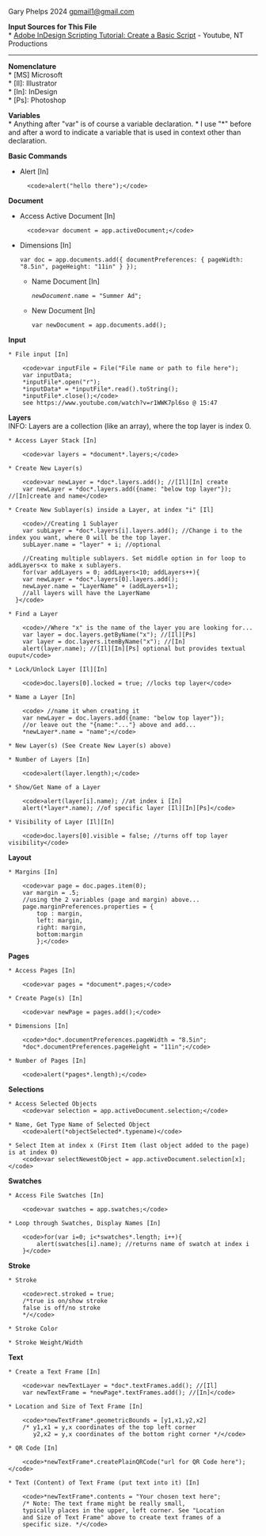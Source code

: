 Gary Phelps 2024 gpmail1@gmail.com

<b>Input Sources for This File</b><br>
    * <a href="https://www.youtube.com/watch?v=r1WWK7pl6so">Adobe InDesign Scripting Tutorial: Create a Basic Script</a> - Youtube, NT Productions 

--------------------------------------------------------------------

<b>Nomenclature</b><br>
    * [MS] Microsoft<br> 
    * [Il]: Illustrator<br>
    * [In]: InDesign<br>
    * [Ps]: Photoshop

<b>Variables</b><br>
    * Anything after "var" is of course a variable declaration.
    * I use "*" before and after a word to indicate a variable that is used in context other than declaration.

<b>Basic Commands</b>

* Alert [In]

        <code>alert("hello there");</code>

<b>Document</b>
 
* Access Active Document [In]
        
        <code>var document = app.activeDocument;</code>

* Dimensions [In]
          
    <code>var doc = app.documents.add({
        documentPreferences: {
            pageWidth: "8.5in",
            pageHeight: "11in"
        }
    });</code>
      
    * Name Document [In]
          
        <code>*newDocument*.name = "Summer Ad";</code>
   
    * New Document [In]
          
        <code>var newDocument = app.documents.add();</code>

<b>Input</b>

    * File input [In]
          
        <code>var inputFile = File("File name or path to file here");
        var inputData;
        *inputFile*.open("r");
        *inputData* = *inputFile*.read().toString();
        *inputFile*.close();</code>
        see https://www.youtube.com/watch?v=r1WWK7pl6so @ 15:47

<b>Layers</b></br>
INFO: Layers are a collection (like an array), where the top layer is index 0.
    
    * Access Layer Stack [In]
          
        <code>var layers = *document*.layers;</code>

    * Create New Layer(s)

        <code>var newLayer = *doc*.layers.add(); //[Il][In] create
        var newLayer = *doc*.layers.add({name: "below top layer"}); //[In]create and name</code>

    * Create New Sublayer(s) inside a Layer, at index "i" [Il]

        <code>//Creating 1 Sublayer
        var subLayer = *doc*.layers[i].layers.add(); //Change i to the index you want, where 0 will be the top layer.
        subLayer.name = "layer" + i; //optional

        //Creating multiple sublayers. Set middle option in for loop to addLayers<x to make x sublayers.
        for(var addLayers = 0; addLayers<10; addLayers++){
        var newLayer = *doc*.layers[0].layers.add();
        newLayer.name = "LayerName" + (addLayers+1);
        //all layers will have the LayerName
      }</code>

    * Find a Layer
          
        <code>//Where "x" is the name of the layer you are looking for...
        var layer = doc.layers.getByName("x"); //[Il][Ps]
        var layer = doc.layers.itemByName("x"); //[In]
        alert(layer.name); //[Il][In][Ps] optional but provides textual ouput</code>

    * Lock/Unlock Layer [Il][In]
          
        <code>doc.layers[0].locked = true; //locks top layer</code>
    
    * Name a Layer [In]
        
        <code> //name it when creating it
        var newLayer = doc.layers.add({name: "below top layer"});
        //or leave out the "{name:"..."} above and add...
        *newLayer*.name = "name";</code>

    * New Layer(s) (See Create New Layer(s) above)

    * Number of Layers [In]
       
        <code>alert(layer.length);</code>
     
    * Show/Get Name of a Layer
        
        <code>alert(layer[i].name); //at index i [In]
        alert(*layer*.name); //of specific layer [Il][In][Ps]</code>
    
    * Visibility of Layer [Il][In]
        
        <code>doc.layers[0].visible = false; //turns off top layer visibility</code>

<b>Layout</b>

    * Margins [In]
           
        <code>var page = doc.pages.item(0);
        var margin = .5;
        //using the 2 variables (page and margin) above...
        page.marginPreferences.properties = { 
            top : margin,
            left: margin,
            right: margin,
            bottom:margin
            };</code>

<b>Pages</b>
    
    * Access Pages [In]
       
        <code>var pages = *document*.pages;</code>

    * Create Page(s) [In]
        
        <code>var newPage = pages.add();</code>

    * Dimensions [In]
       
        <code>*doc*.documentPreferences.pageWidth = "8.5in";
        *doc*.documentPreferences.pageHeight = "11in";</code>

    * Number of Pages [In]
        
        <code>alert(*pages*.length);</code>

<b>Selections</b>

    * Access Selected Objects
        <code>var selection = app.activeDocument.selection;</code>

    * Name, Get Type Name of Selected Object
        <code>alert(*objectSelected*.typename)</code>

    * Select Item at index x (First Item (last object added to the page) is at index 0)
        <code>var selectNewestObject = app.activeDocument.selection[x];</code>

<b>Swatches</b>

    * Access File Swatches [In]
        
        <code>var swatches = app.swatches;</code>

    * Loop through Swatches, Display Names [In]
        
        <code>for(var i=0; i<*swatches*.length; i++){
            alert(swatches[i].name); //returns name of swatch at index i
        }</code>

<b>Stroke</b>
    
    * Stroke
    
        <code>rect.stroked = true; 
        /*true is on/show stroke
        false is off/no stroke
        */</code>
    
    * Stroke Color
    
    * Stroke Weight/Width

<b>Text</b>

    * Create a Text Frame [In]
        
        <code>var newTextLayer = *doc*.textFrames.add(); //[Il]
        var newTextFrame = *newPage*.textFrames.add(); //[In]</code>

    * Location and Size of Text Frame [In]
        
        <code>*newTextFrame*.geometricBounds = [y1,x1,y2,x2]
        /* y1,x1 = y,x coordinates of the top left corner
           y2,x2 = y,x coordinates of the bottom right corner */</code>

    * QR Code [In]
       
        <code>*newTextFrame*.createPlainQRCode("url for QR Code here");</code>

    * Text (Content) of Text Frame (put text into it) [In]
        
        <code>*newTextFrame*.contents = "Your chosen text here";
        /* Note: The text frame might be really small,
        typically places in the upper, left corner. See "Location
        and Size of Text Frame" above to create text frames of a 
        specific size. */</code>
